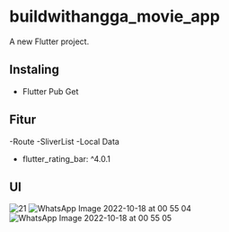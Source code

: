 # buildwithangga_movie_app

A new Flutter project.


## Instaling

- Flutter Pub Get

## Fitur 
-Route
-SliverList
-Local Data
- flutter_rating_bar: ^4.0.1

## UI
![21](https://user-images.githubusercontent.com/103849124/196248748-eef52e92-48ba-4f86-aa00-82adbde3a262.jpg)
![WhatsApp Image 2022-10-18 at 00 55 04](https://user-images.githubusercontent.com/103849124/196248759-72dec535-abc9-4b6e-aa95-135121effb72.jpg)
![WhatsApp Image 2022-10-18 at 00 55 05](https://user-images.githubusercontent.com/103849124/196248763-7e7a2e18-e1bf-4783-928f-d86ed9e1987c.jpg)
